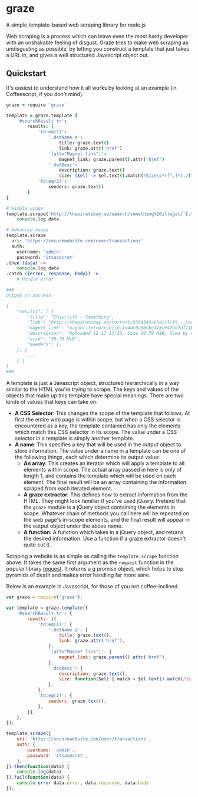 # graze

A simple template-based web scraping library for node.js

Web scraping is a process which can leave even the most hardy developer with an unshakable feeling of disgust.  Graze tries to make web scraping as undisgusting as possible, by letting you construct a template that just takes a URL in, and gives a well structured Javascript object out.  

## Quickstart

It's easiest to understand how it all works by looking at an example (in Coffeescript, if you don't mind).  

```coffee
graze = require 'graze'

template = graze.template {
    '#searchResult tr': 
        results: [
            'td:eq(1)':
                '.detName a':
                    title: graze.text()
                    link: graze.attr('href')
                '[alt="Magnet link"]':
                    magnet_link: graze.parent().attr('href')
                '.detDesc':
                    description: graze.text()
                    size: ($el) -> $el.text().match(/Size\s*([^,]*),/)?[1]
            'td:eq(2)':
                seeders: graze.text()
        ]
}

# Simple usage
template.scrape('http://thepiratebay.se/search/something%20illegal/').then (data) ->
    console.log data

# Advanced usage
template.scrape
  uri: 'https://securewebsite.com/user/transactions'
  auth:
    username: 'admin'
    password: 'itsasecret'
.then (data) ->
    console.log data
.catch ({error, response, body}) ->
    # Handle error

###
Output on success:

{
    "results": [ {
        "title": "Chairlift - Something",
        "link": "http://thepiratebay.se/torrent/9360343/Chairlift_-_Something",
        "magnet_link": "magnet:?xt=urn:btih:1e4dc0a30c6c413c947bd7df11bc8bd764c3babd",
        "description": "Uploaded 12-17 17:53, Size 39.79 MiB, ULed by Anonymous",
        "size": "39.79 MiB",
        "seeders": 1,
    }, {
        ...
    } ]
}
###
```

A template is just a Javascript object, structured hierarchically in a way similar to the HTML you're trying to scrape.  The keys and values of the objects that make up this template have special meanings.  There are two kinds of values that keys can take on:

- **A CSS Selector**: This changes the scope of the template that follows.  At first the entire web page is within scope, but when a CSS selector is encountered as a key, the template contained has only the elements which match this CSS selector in its scope.  The value under a CSS selector in a template is simply another template.  
- **A name**: This specifies a key that will be used in the output object to store information.  The value under a name in a template can be one of the following things, each which determine its output value:
    - **An array**: This creates an iterator which will apply a template to all elements within scope.  The actual array passed in here is only of length 1, and contains the template which will be used on each element.  The final result will be an array containing the information scraped from each iterated element.  
    - **A graze extractor**: This defines how to extract information from the HTML.  They might look familiar if you've used jQuery.  Pretend that the `graze` module is a jQuery object containing the elements in scope.  Whatever chain of methods you call here will be repeated on the web page's in-scope elements, and the final result will appear in the output object under the above name. 
    - **A function**: A function which takes in a jQuery object, and returns the desired information.  Use a function if a graze extractor doesn't quite cut it.  

Scraping a website is as simple as calling the `template.scrape` function above.  It takes the same first argument as the `request` function in the popular library [request](https://www.npmjs.org/package/request).  It returns a [q](https://www.npmjs.org/package/q) promise object, which helps to stop pyramids of death and makes error handling far more sane.  

Below is an example in Javascript, for those of you not coffee-inclined.  

```javascript
var graze = require('graze');

var template = graze.template({
    '#searchResult tr': {
        results: [{
            'td:eq(1)': {
                '.detName a': {
                    title: graze.text(),
                    link: graze.attr('href'),
                },
                '[alt="Magnet link"]': {
                    magnet_link: graze.parent().attr('href'),
                },
                '.detDesc': {
                    description: graze.text(),
                    size: function($el) { match = $el.text().match(/Size\s*([^,]*),/); return match && match[1] }
                },
            },
            'td:eq(2)': {
                seeders: graze.text(),
            },
        }],
    },
});

template.scrape({
    uri: 'https://securewebsite.com/user/transactions',
    auth: {
        username: 'admin',
        password: 'itsasecret',
    },
}).then(function(data) {
    console.log(data)
}).fail(function(data) {
    console.error data.error, data.response, data.body
});
```

